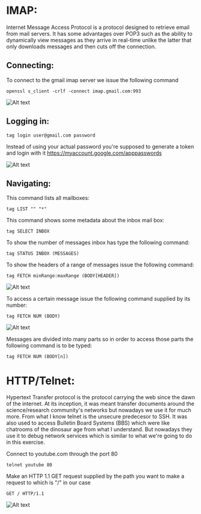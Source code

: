 # IMAP:

Internet Message Access Protocol is a protocol designed to retrieve email from mail servers.
It has some advantages over POP3 such as the ability to dynamically view messages as they arrive in real-time unlike the latter that only downloads messages and then cuts off the connection.

## Connecting:

To connect to the gmail imap server we issue the following command

```openssl s_client -crlf -connect imap.gmail.com:993```

![Alt text](../screens/2.png?raw=true "Demo")

## Logging in:


```tag login user@gmail.com password```

Instead of using your actual password you're supposed to generate a token and login with it
https://myaccount.google.com/apppasswords

![Alt text](../screens/3.png?raw=true "Demo")

## Navigating:

This command lists all mailboxes:

```tag LIST "" "*"```

This command shows some metadata about the inbox mail box:

```tag SELECT INBOX```

To show the number of messages inbox has type the following command:

```tag STATUS INBOX (MESSAGES)```

To show the headers of a range of messages issue the following command:

```tag FETCH minRange:maxRange (BODY[HEADER])```

![Alt text](../screens/4.png?raw=true "Demo")

To access a certain message issue the following command supplied by its number:

```tag FETCH NUM (BODY)```

![Alt text](../screens/5.png?raw=true "Demo")

Messages are divided into many parts so in order to access those parts the following command is to be typed:

```tag FETCH NUM (BODY[n])```

# HTTP/Telnet:

Hypertext Transfer protocol is the protocol carrying the web since the dawn of the internet. At its inception, it was meant transfer documents around the science/research community's networks
but nowadays we use it for much more.
From what I know telnet is the unsecure predecesor to SSH.
It was also used to access Bulletin Board Systems (BBS) which were like chatrooms of the dinosaur age from what I understand.
But nowadays they use it to debug network services which is similar to what we're going to do in this exercise.

Connect to youtube.com through the port 80

```telnet youtube 80```

Make an HTTP 1.1 GET request supplied by the path you want to make a request to which is "/" in our case

```GET / HTTP/1.1```

![Alt text](../screens/6.png?raw=true "Demo")